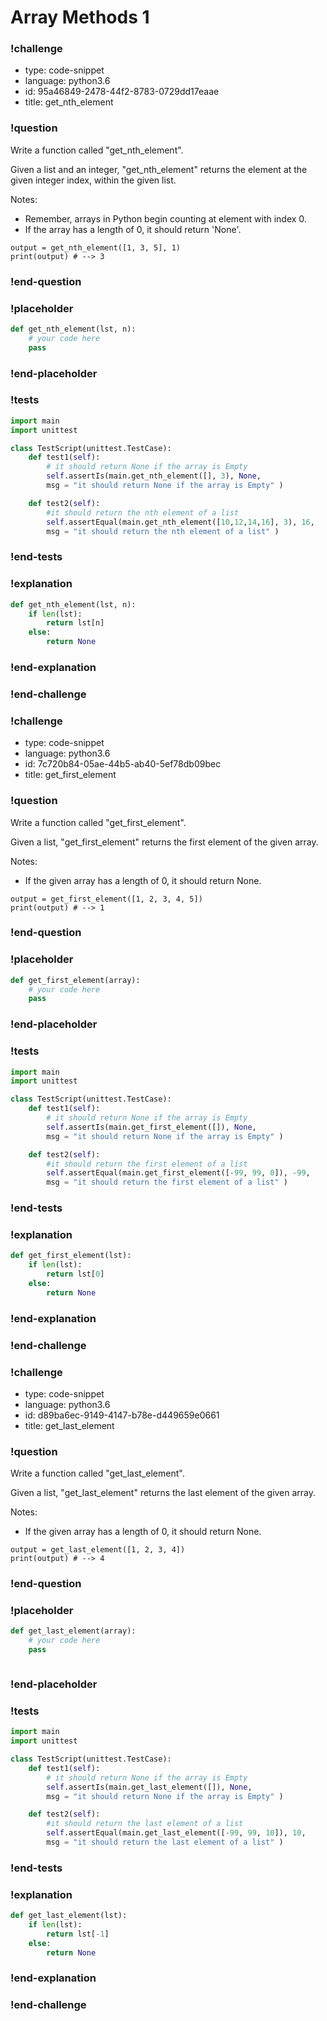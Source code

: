 # Array Methods 1

### !challenge

* type: code-snippet
* language: python3.6
* id: 95a46849-2478-44f2-8783-0729dd17eaae
* title: get_nth_element

### !question

Write a function called "get_nth_element".

Given a list and an integer, "get_nth_element" returns the element at the given integer index, within the given list.

Notes:
* Remember, arrays in Python begin counting at element with index 0.
* If the array has a length of 0, it should return 'None'.


```
output = get_nth_element([1, 3, 5], 1)
print(output) # --> 3
```

### !end-question

### !placeholder

```python
def get_nth_element(lst, n):
    # your code here
    pass


```

### !end-placeholder

### !tests

```python
import main
import unittest

class TestScript(unittest.TestCase):
    def test1(self):
        # it should return None if the array is Empty
        self.assertIs(main.get_nth_element([], 3), None,
        msg = "it should return None if the array is Empty" )

    def test2(self):
        #it should return the nth element of a list
        self.assertEqual(main.get_nth_element([10,12,14,16], 3), 16,
        msg = "it should return the nth element of a list" )

```

### !end-tests

### !explanation
```python
def get_nth_element(lst, n):
    if len(lst):
        return lst[n]
    else:
        return None
```
### !end-explanation

### !end-challenge

### !challenge

* type: code-snippet
* language: python3.6
* id: 7c720b84-05ae-44b5-ab40-5ef78db09bec
* title: get_first_element

### !question

Write a function called "get_first_element".

Given a list, "get_first_element" returns the first element of the given array.

Notes:
* If the given array has a length of 0, it should return None.

```
output = get_first_element([1, 2, 3, 4, 5])
print(output) # --> 1
```

### !end-question

### !placeholder

```python
def get_first_element(array):
    # your code here
    pass


```

### !end-placeholder

### !tests

```python
import main
import unittest

class TestScript(unittest.TestCase):
    def test1(self):
        # it should return None if the array is Empty
        self.assertIs(main.get_first_element([]), None,
        msg = "it should return None if the array is Empty" )

    def test2(self):
        #it should return the first element of a list
        self.assertEqual(main.get_first_element([-99, 99, 0]), -99,
        msg = "it should return the first element of a list" )

```

### !end-tests

### !explanation
```python
def get_first_element(lst):
    if len(lst):
        return lst[0]
    else:
        return None
```
### !end-explanation

### !end-challenge

### !challenge

* type: code-snippet
* language: python3.6
* id: d89ba6ec-9149-4147-b78e-d449659e0661
* title: get_last_element

### !question

Write a function called "get_last_element".

Given a list, "get_last_element" returns the last element of the given array.

Notes:
* If the given array has a length of 0, it should return None.

```
output = get_last_element([1, 2, 3, 4])
print(output) # --> 4
```

### !end-question

### !placeholder

```python
def get_last_element(array):
    # your code here
    pass



```

### !end-placeholder

### !tests

```python
import main
import unittest

class TestScript(unittest.TestCase):
    def test1(self):
        # it should return None if the array is Empty
        self.assertIs(main.get_last_element([]), None,
        msg = "it should return None if the array is Empty" )

    def test2(self):
        #it should return the last element of a list
        self.assertEqual(main.get_last_element([-99, 99, 10]), 10,
        msg = "it should return the last element of a list" )

```


### !end-tests

### !explanation
```python
def get_last_element(lst):
    if len(lst):
        return lst[-1]
    else:
        return None
```
### !end-explanation

### !end-challenge

